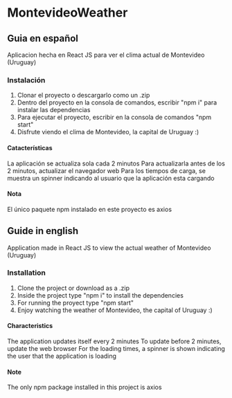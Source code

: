 # MontevideoWeather
## Guia en español
Aplicacion hecha en React JS para ver el clima actual de Montevideo (Uruguay)

### Instalación
1. Clonar el proyecto o descargarlo como un .zip
2. Dentro del proyecto en la consola de comandos, escribir "npm i" para instalar las dependencias
3. Para ejecutar el proyecto, escribir en la consola de comandos "npm start"
4. Disfrute viendo el clima de Montevideo, la capital de Uruguay :)

#### Catacterísticas
La aplicación se actualiza sola cada 2 minutos
Para actualizarla antes de los 2 minutos, actualizar el navegador web
Para los tiempos de carga, se muestra un spinner indicando al usuario que la aplicación esta cargando

#### Nota
El único paquete npm instalado en este proyecto es axios

## Guide in english
Application made in React JS to view the actual weather of Montevideo (Uruguay)

### Installation
1. Clone the project or download as a .zip
2. Inside the project type "npm i" to install the dependencies
3. For running the proyect type "npm start"
4. Enjoy watching the weather of Montevideo, the capital of Uruguay :)

#### Characteristics
The application updates itself every 2 minutes
To update before 2 minutes, update the web browser
For the loading times, a spinner is shown indicating the user that the application is loading

#### Note
The only npm package installed in this project is axios
